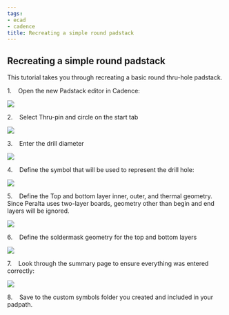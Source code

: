 ```yaml
---
tags:
- ecad
- cadence
title: Recreating a simple round padstack
---
```


[](https://draft.blogger.com/blogger.g?rinli=1&pli=1&blogID=6469592703220698319)

[](https://draft.blogger.com/blogger.g?rinli=1&pli=1&blogID=6469592703220698319)

[](https://draft.blogger.com/blogger.g?rinli=1&pli=1&blogID=6469592703220698319)

[](https://draft.blogger.com/blogger.g?rinli=1&pli=1&blogID=6469592703220698319)

[](https://draft.blogger.com/blogger.g?rinli=1&pli=1&blogID=6469592703220698319)

[](https://draft.blogger.com/blogger.g?rinli=1&pli=1&blogID=6469592703220698319)

## [](https://draft.blogger.com/blogger.g?rinli=1&pli=1&blogID=6469592703220698319)[](https://draft.blogger.com/blogger.g?rinli=1&pli=1&blogID=6469592703220698319)[](https://draft.blogger.com/blogger.g?rinli=1&pli=1&blogID=6469592703220698319)[](https://draft.blogger.com/blogger.g?rinli=1&pli=1&blogID=6469592703220698319)[](https://draft.blogger.com/blogger.g?rinli=1&pli=1&blogID=6469592703220698319)[](https://draft.blogger.com/blogger.g?rinli=1&pli=1&blogID=6469592703220698319)Recreating a simple round padstack

This tutorial takes you through recreating a basic round thru-hole padstack.

1.    Open the new Padstack editor in Cadence:

[![](/figures/figure_056.png)](/larger/image0213.png)

[](https://draft.blogger.com/blogger.g?rinli=1&pli=1&blogID=6469592703220698319)

[](https://draft.blogger.com/blogger.g?rinli=1&pli=1&blogID=6469592703220698319)

[](https://draft.blogger.com/blogger.g?rinli=1&pli=1&blogID=6469592703220698319)

[](https://draft.blogger.com/blogger.g?rinli=1&pli=1&blogID=6469592703220698319)

[](https://draft.blogger.com/blogger.g?rinli=1&pli=1&blogID=6469592703220698319)

[](https://draft.blogger.com/blogger.g?rinli=1&pli=1&blogID=6469592703220698319)

2.    Select Thru-pin and circle on the start tab

[![](/figures/figure_057.png)](/larger/image0214.png)

3.    Enter the drill diameter

[![](/figures/figure_058.png)](/larger/image0215.png)

4.    Define the symbol that will be used to represent the drill hole:

[![](/figures/figure_059.png)](/larger/image0216.png)

5.    Define the Top and bottom layer inner, outer, and thermal geometry.  Since Peralta uses two-layer boards, geometry other than begin and end layers will be ignored.

[![](/figures/figure_060.png)](/larger/image0217.png)

6.    Define the soldermask geometry for the top and bottom layers

[![](/figures/figure_061.png)](/larger/image0218.png)

7.    Look through the summary page to ensure everything was entered correctly:

[![](/figures/figure_062.png)](/larger/image0219.png)

8.    Save to the custom symbols folder you created and included in your padpath.
